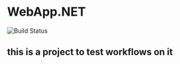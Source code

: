 # WebApp.NET
![Build Status](https://github.com/ahmedosamataha/WebApp.NET/workflows/BuildAndTest/badge.svg)
## this is a project to test workflows on it
